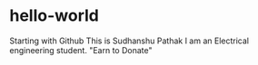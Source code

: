 # hello-world
Starting with Github
This is Sudhanshu Pathak
I am an Electrical engineering student.
"Earn to Donate"
